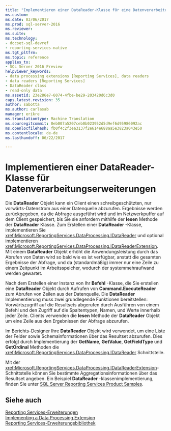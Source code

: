 ```yaml
---
title: "Implementieren einer DataReader-Klasse für eine Datenverarbeitungserweiterung | Microsoft Docs"
ms.custom: 
ms.date: 03/06/2017
ms.prod: sql-server-2016
ms.reviewer: 
ms.suite: 
ms.technology:
- docset-sql-devref
- reporting-services-native
ms.tgt_pltfrm: 
ms.topic: reference
applies_to:
- SQL Server 2016 Preview
helpviewer_keywords:
- data processing extensions [Reporting Services], data readers
- data readers [Reporting Services]
- DataReader class
- read-only data
ms.assetid: 23e286e7-6074-4fbe-be29-203420d6c3d0
caps.latest.revision: 35
author: sabotta
ms.author: carlasab
manager: erikre
ms.translationtype: Machine Translation
ms.sourcegitcommit: 0eb007a5207ceb0b023952d5d9ef6d95986092ac
ms.openlocfilehash: fb0f4c2f3ea3137f2e614e688aa5e3823a043e50
ms.contentlocale: de-de
ms.lasthandoff: 06/22/2017

---
```

# <a name="implementing-a-datareader-class-for-a-data-processing-extension"></a>Implementieren einer DataReader-Klasse für Datenverarbeitungserweiterungen
  Die **DataReader** Objekt kann ein Client einen schreibgeschützten, nur vorwärts-Datenstrom aus einer Datenquelle abzurufen. Ergebnisse werden zurückgegeben, da die Abfrage ausgeführt wird und im Netzwerkpuffer auf dem Client gespeichert, bis Sie sie anfordern mithilfe der **lesen** Methode der **DataReader** Klasse. Zum Erstellen einer **DataReader** -Klasse, implementieren Sie <xref:Microsoft.ReportingServices.DataProcessing.IDataReader> und optional implementieren <xref:Microsoft.ReportingServices.DataProcessing.IDataReaderExtension>. Mit einem **DataReader** Objekt erhöht die Anwendungsleistung durch das Abrufen von Daten wird so bald wie es ist verfügbar, anstatt die gesamten Ergebnisse der Abfrage, und da (standardmäßig) immer nur eine Zeile zu einem Zeitpunkt im Arbeitsspeicher, wodurch der systemmehraufwand werden gewartet.  
  
 Nach dem Erstellen einer Instanz von Ihr **Befehl** -Klasse, die Sie erstellen eine **DataReader** Objekt durch Aufrufen von **Command.ExecuteReader** zum Abrufen von Zeilen aus der Datenquelle. Die **DataReader** Implementierung muss zwei grundlegende Funktionen bereitstellen: Vorwärtszugriff auf die Resultsets abgerufen durch Ausführen von einem Befehl und den Zugriff auf die Spaltentypen, Namen, und Werte innerhalb jeder Zeile. Clients verwenden die **lesen** Methode der **DataReader** Objekt um eine Zeile aus den Ergebnissen der Abfrage abzurufen.  
  
 Im Berichts-Designer Ihre **DataReader** Objekt wird verwendet, um eine Liste der Felder sowie Schemainformationen über das Resultset abzurufen. Dies erfolgt durch Implementierung der **GetName**, **GetValue**, **GetFieldType** und **GetOrdinal** Methoden die <xref:Microsoft.ReportingServices.DataProcessing.IDataReader> Schnittstelle.  
  
 Mit der <xref:Microsoft.ReportingServices.DataProcessing.IDataReaderExtension>-Schnittstelle können Sie bestimmte Aggregationsinformationen über das Resultset angeben. Ein Beispiel **DataReader** -klassenimplementierung, finden Sie unter [SQL Server Reporting Services Product Samples](http://go.microsoft.com/fwlink/?LinkId=177889).  
  
## <a name="see-also"></a>Siehe auch  
 [Reporting Services-Erweiterungen](../../../reporting-services/extensions/reporting-services-extensions.md)   
 [Implementing a Data Processing Extension](../../../reporting-services/extensions/data-processing/implementing-a-data-processing-extension.md)   
 [Reporting Services-Erweiterungsbibliothek](../../../reporting-services/extensions/reporting-services-extension-library.md)  
  
  
